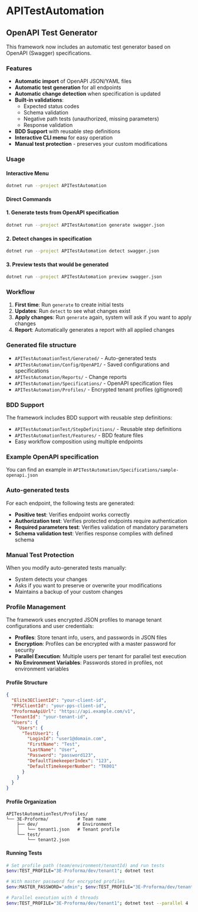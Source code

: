 # APITestAutomation

## OpenAPI Test Generator

This framework now includes an automatic test generator based on OpenAPI (Swagger) specifications.

### Features

- **Automatic import** of OpenAPI JSON/YAML files
- **Automatic test generation** for all endpoints
- **Automatic change detection** when specification is updated
- **Built-in validations**:
  - Expected status codes
  - Schema validation
  - Negative path tests (unauthorized, missing parameters)
  - Response validation
- **BDD Support** with reusable step definitions
- **Interactive CLI menu** for easy operation
- **Manual test protection** - preserves your custom modifications

### Usage

#### Interactive Menu
```bash
dotnet run --project APITestAutomation
```

#### Direct Commands

#### 1. Generate tests from OpenAPI specification

```bash
dotnet run --project APITestAutomation generate swagger.json
```

#### 2. Detect changes in specification

```bash
dotnet run --project APITestAutomation detect swagger.json
```

#### 3. Preview tests that would be generated

```bash
dotnet run --project APITestAutomation preview swagger.json
```

### Workflow

1. **First time**: Run `generate` to create initial tests
2. **Updates**: Run `detect` to see what changes exist
3. **Apply changes**: Run `generate` again, system will ask if you want to apply changes
4. **Report**: Automatically generates a report with all applied changes

### Generated file structure

- `APITestAutomationTest/Generated/` - Auto-generated tests
- `APITestAutomation/Config/OpenAPI/` - Saved configurations and specifications
- `APITestAutomation/Reports/` - Change reports
- `APITestAutomation/Specifications/` - OpenAPI specification files
- `APITestAutomation/Profiles/` - Encrypted tenant profiles (gitignored)

### BDD Support

The framework includes BDD support with reusable step definitions:

- `APITestAutomationTest/StepDefinitions/` - Reusable step definitions
- `APITestAutomationTest/Features/` - BDD feature files
- Easy workflow composition using multiple endpoints

### Example OpenAPI specification

You can find an example in `APITestAutomation/Specifications/sample-openapi.json`

### Auto-generated tests

For each endpoint, the following tests are generated:
- **Positive test**: Verifies endpoint works correctly
- **Authorization test**: Verifies protected endpoints require authentication
- **Required parameters test**: Verifies validation of mandatory parameters
- **Schema validation test**: Verifies response complies with defined schema

### Manual Test Protection

When you modify auto-generated tests manually:
- System detects your changes
- Asks if you want to preserve or overwrite your modifications
- Maintains a backup of your custom changes

### Profile Management

The framework uses encrypted JSON profiles to manage tenant configurations and user credentials:

- **Profiles**: Store tenant info, users, and passwords in JSON files
- **Encryption**: Profiles can be encrypted with a master password for security
- **Parallel Execution**: Multiple users per tenant for parallel test execution
- **No Environment Variables**: Passwords stored in profiles, not environment variables

#### Profile Structure
```json
{
  "Elite3EClientId": "your-client-id",
  "PPSClientId": "your-pps-client-id",
  "ProformaApiUrl": "https://api.example.com/v1",
  "TenantId": "your-tenant-id",
  "Users": {
    "Users": {
      "TestUser1": {
        "LoginId": "user1@domain.com",
        "FirstName": "Test",
        "LastName": "User",
        "Password": "password123",
        "DefaultTimekeeperIndex": "123",
        "DefaultTimekeeperNumber": "TK001"
      }
    }
  }
}
```

#### Profile Organization
```
APITestAutomationTest/Profiles/
└── 3E-Proforma/           # Team name
    ├── dev/               # Environment
    │   └── tenant1.json   # Tenant profile
    └── test/
        └── tenant2.json
```

#### Running Tests
```bash
# Set profile path (team/environment/tenantId) and run tests
$env:TEST_PROFILE="3E-Proforma/dev/tenant1"; dotnet test

# With master password for encrypted profiles
$env:MASTER_PASSWORD="admin"; $env:TEST_PROFILE="3E-Proforma/dev/tenant1"; dotnet test

# Parallel execution with 4 threads
$env:TEST_PROFILE="3E-Proforma/dev/tenant1"; dotnet test --parallel 4
```